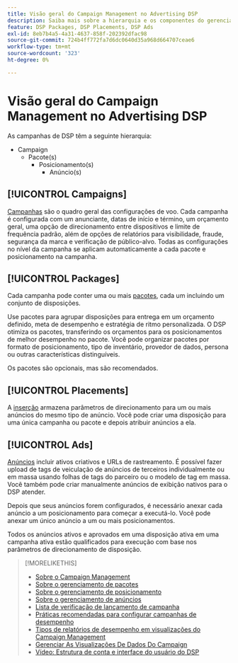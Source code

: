 ```yaml
---
title: Visão geral do Campaign Management no Advertising DSP
description: Saiba mais sobre a hierarquia e os componentes do gerenciamento de campanhas.
feature: DSP Packages, DSP Placements, DSP Ads
exl-id: 8eb7b4a5-4a31-4637-858f-202392dfac98
source-git-commit: 724b4ff772fa7d6dc0640d35a968d664707ceae6
workflow-type: tm+mt
source-wordcount: '323'
ht-degree: 0%

---
```


# Visão geral do Campaign Management no Advertising DSP

As campanhas de DSP têm a seguinte hierarquia:

* Campaign
   * Pacote(s)
      * Posicionamento(s)
         * Anúncio(s)
<!-- Do clients think in terms of insertion orders? If yes, then work in the following info.:
In Advertising DSP, an insertion order is represented as a campaign, and line items are represented as packages. Each package will include placements, which can use different strategies and tactics to deliver the line item requirements.
-->

## [!UICONTROL Campaigns]

[Campanhas](/help/dsp/campaign-management/campaigns/campaign-about.md) são o quadro geral das configurações de voo. Cada campanha é configurada com um anunciante, datas de início e término, um orçamento geral, uma opção de direcionamento entre dispositivos e limite de frequência padrão, além de opções de relatórios para visibilidade, fraude, segurança da marca e verificação de público-alvo. Todas as configurações no nível da campanha se aplicam automaticamente a cada pacote e posicionamento na campanha.

## [!UICONTROL Packages]

Cada campanha pode conter uma ou mais [pacotes](/help/dsp/campaign-management/packages/package-about.md), cada um incluindo um conjunto de disposições.

Use pacotes para agrupar disposições para entrega em um orçamento definido, meta de desempenho e estratégia de ritmo personalizada. O DSP otimiza os pacotes, transferindo os orçamentos para os posicionamentos de melhor desempenho no pacote. Você pode organizar pacotes por formato de posicionamento, tipo de inventário, provedor de dados, persona ou outras características distinguíveis.

Os pacotes são opcionais, mas são recomendados.

## [!UICONTROL Placements]

A [inserção](/help/dsp/campaign-management/placements/placement-about.md) armazena parâmetros de direcionamento para um ou mais anúncios do mesmo tipo de anúncio. Você pode criar uma disposição para uma única campanha ou pacote e depois atribuir anúncios a ela.

## [!UICONTROL Ads]

[Anúncios](/help/dsp/campaign-management/ads/ad-about.md) incluir ativos criativos e URLs de rastreamento. É possível fazer upload de tags de veiculação de anúncios de terceiros individualmente ou em massa usando folhas de tags do parceiro ou o modelo de tag em massa. Você também pode criar manualmente anúncios de exibição nativos para o DSP atender.

Depois que seus anúncios forem configurados, é necessário anexar cada anúncio a um posicionamento para começar a executá-lo. Você pode anexar um único anúncio a um ou mais posicionamentos.

Todos os anúncios ativos e aprovados em uma disposição ativa em uma campanha ativa estão qualificados para execução com base nos parâmetros de direcionamento de disposição.

>[!MORELIKETHIS]
>
>* [Sobre o Campaign Management](/help/dsp/campaign-management/campaigns/campaign-about.md)
>* [Sobre o gerenciamento de pacotes](/help/dsp/campaign-management/packages/package-about.md)
>* [Sobre o gerenciamento de posicionamento](/help/dsp/campaign-management/placements/placement-about.md)
>* [Sobre o gerenciamento de anúncios](/help/dsp/campaign-management/ads/ad-about.md)
>* [Lista de verificação de lançamento de campanha](/help/dsp/campaign-management/campaign-launch-checklist.md)
>* [Práticas recomendadas para configurar campanhas de desempenho](/help/dsp/optimization/campaign-best-practices-performance.md)
>* [Tipos de relatórios de desempenho em visualizações do Campaign Management](/help/dsp/campaign-management/reports/campaign-reports-about.md)
>* [Gerenciar As Visualizações De Dados Do Campaign](/help/dsp/campaign-management/reports/campaign-data-views-manage.md)
>* [Vídeo: Estrutura de conta e interface do usuário do DSP](https://experienceleague.adobe.com/docs/advertising-learn/tutorials/dsp/ui.html)
